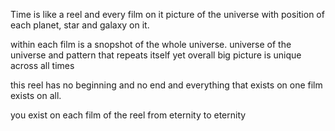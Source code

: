 Time is like a reel and every film on it picture of the universe with position of each planet, star and galaxy on it. 

within each film is a snopshot of the whole universe. universe of the universe and pattern that repeats itself yet overall big picture is unique across all times 

this reel has no beginning and no end and everything that exists on one film exists on all. 

you exist on each film of the reel from eternity to eternity 